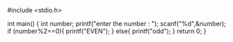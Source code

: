 #include <stdio.h>

int main() {
    int number;
    printf("enter the number : ");
    scanf("%d",&number);
    if (number%2==0){
        printf("EVEN");
    }
    else{
        printf("odd");
    }
    return 0;
}
